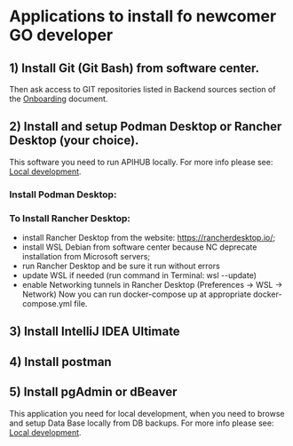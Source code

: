 # Applications to install fo newcomer GO developer 

## 1) Install Git (Git Bash) from software center.
Then ask access to GIT repositories listed in Backend sources section of the [Onboarding](onboarding.md) document.

## 2) Install and setup Podman Desktop or Rancher Desktop (your choice).
This software you need to run APIHUB locally. For more info please see: [Local development](./local_development/local_development.md).

### Install Podman Desktop:


### To Install Rancher Desktop:
* install Rancher Desktop from the website: https://rancherdesktop.io/;
* install WSL Debian from software center because NC deprecate installation from Microsoft servers;
* run Rancher Desktop and be sure it run without errors
* update WSL if needed (run command in Terminal: wsl --update)
* enable Networking tunnels in Rancher Desktop (Preferences -> WSL -> Network)
Now you can run docker-compose up at appropriate docker-compose.yml file.

## 3) Install IntelliJ IDEA Ultimate


## 4) Install postman


## 5) Install pgAdmin or dBeaver
This application you need for local development, when you need to browse and setup Data Base locally from DB backups. For more info please see: [Local development](./local_development/local_development.md).


